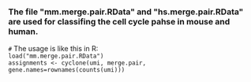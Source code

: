 ### The file "mm.merge.pair.RData" and "hs.merge.pair.RData" are used for classifing the cell cycle pahse in mouse and human.
`#` The usage is like this in R:<br>
`load("mm.merge.pair.RData")`<br>
`assignments <- cyclone(umi, merge.pair, gene.names=rownames(counts(umi)))`
